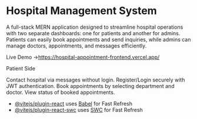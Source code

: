 # Hospital Management System

A full-stack MERN application designed to streamline hospital operations with two separate dashboards: one for patients and another for admins. Patients can easily book appointments and send inquiries, while admins can manage doctors, appointments, and messages efficiently.

Live Demo →https://hospital-appointment-frontend.vercel.app/

Patient Side

  Contact hospital via messages without login.
  Register/Login securely with JWT authentication.
  Book appointments by selecting department and doctor.
  View status of booked appointments.


- [@vitejs/plugin-react](https://github.com/vitejs/vite-plugin-react/blob/main/packages/plugin-react/README.md) uses [Babel](https://babeljs.io/) for Fast Refresh
- [@vitejs/plugin-react-swc](https://github.com/vitejs/vite-plugin-react-swc) uses [SWC](https://swc.rs/) for Fast Refresh
